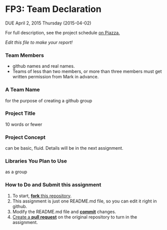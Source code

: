 # FP3: Team Declaration
DUE April 2, 2015 Thursday (2015-04-02)

For full description, see the project schedule [on Piazza.][piazza]

<i>Edit this file to make your report!</i>

### Team Members
* github names and real names.
* Teams of less than two members, or more than three members must get written permission from Mark in advance.

### A Team Name
for the purpose of creating a github group

### Project Title
10 words or fewer

### Project Concept
can be basic, fluid. Details will be in the next assignment.

### Libraries You Plan to Use 
as a group

### How to Do and Submit this assignment


1. To start, [**fork** this repository][forking].
1. This assignment is just one README.md file, so you can edit it right in github.
1. Modify the README.md file and [**commit**][ref-commit] changes.
1. [Create a **pull request**][pull-request] on the original repository to turn in the assignment.

<!-- Links -->
[piazza]: https://piazza.com/class/i55is8xqqwhmr?cid=453
[markdown]: https://help.github.com/articles/markdown-basics/
[forking]: https://guides.github.com/activities/forking/
[ref-clone]: http://gitref.org/creating/#clone
[ref-commit]: http://gitref.org/basic/#commit
[ref-push]: http://gitref.org/remotes/#push
[pull-request]: https://help.github.com/articles/creating-a-pull-request

